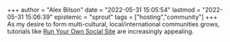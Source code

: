 +++
author = "Alex Bilson"
date = "2022-05-31 15:05:54"
lastmod = "2022-05-31 15:06:39"
epistemic = "sprout"
tags = ["hosting","community"]
+++
As my desire to form multi-cultural, local/international communities grows, tutorials like [Run Your Own Social Site](https://runyourown.social/#who-this-guide-is-for) are increasingly appealing.
